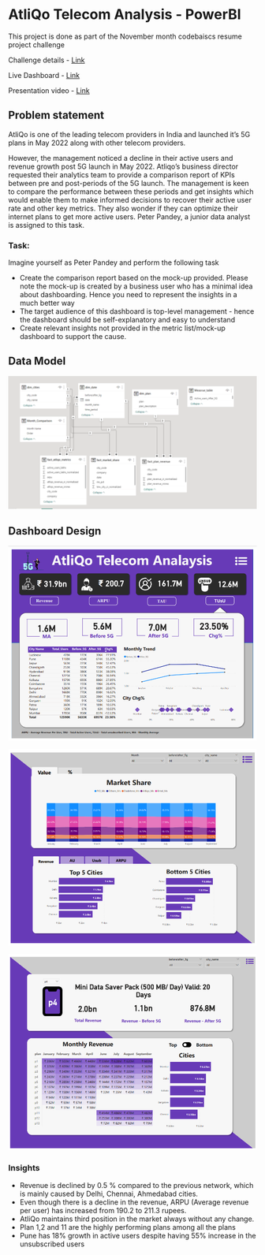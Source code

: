 # AtliQo Telecom Analysis - PowerBI
This project is done as part of the November month codebaiscs resume project challenge

Challenge details - [Link]()

Live Dashboard - [Link]()

Presentation video - [Link]()

## Problem statement

AtliQo is one of the leading telecom providers in India and launched it’s 5G plans in May 2022 along with other telecom providers.

However, the management noticed a decline in their active users and revenue growth post 5G launch in May 2022. Atliqo’s business director requested their analytics team to provide a comparison report of KPIs between pre and post-periods of the 5G launch. The management is keen to compare the performance between these periods and get insights which would enable them to make informed decisions to recover their active user rate and other key metrics. They also wonder if they can optimize their internet plans to get more active users.  Peter Pandey, a junior data analyst is assigned to this task.

### Task:  

Imagine yourself as Peter Pandey and perform the following task

- Create the comparison report based on the mock-up provided. Please note the mock-up  is created by a business user who has a minimal idea about dashboarding. Hence you need to represent the insights in a much better way
- The target audience of this dashboard is top-level management - hence the dashboard should be self-explanatory and easy to understand
- Create relevant insights not provided in the metric list/mock-up dashboard to support the cause.

## Data Model

![Data_model](https://github.com/Naveen-S6/AtliQo_Telecom_Analysis_PowerBI/blob/main/resources/data_model.png)

## Dashboard Design
![main_page](https://github.com/Naveen-S6/AtliQo_Telecom_Analysis_PowerBI/blob/main/resources/1.png)

![market_page](https://github.com/Naveen-S6/AtliQo_Telecom_Analysis_PowerBI/blob/main/resources/2.png)

![plans_page](https://github.com/Naveen-S6/AtliQo_Telecom_Analysis_PowerBI/blob/main/resources/3.png)

### Insights

- Revenue is declined by 0.5 % compared to the previous network, which is mainly caused by Delhi, Chennai, Ahmedabad cities.
- Even though there is a decline in the revenue, ARPU (Average revenue per user) has increased from 190.2 to 211.3 rupees.
- AtliQo maintains third position in the market always without any change.
- Plan 1,2 and 11 are the highly performing plans among all the plans
- Pune has 18% growth in active users despite having 55% increase in the unsubscribed users